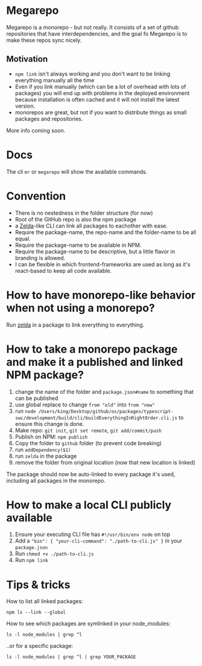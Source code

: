 # Megarepo

Megarepo is a monorepo - but not really. It consists of a set of github repositories that have interdependencies, and the goal fo Megarepo is to make these repos sync nicely.

## Motivation

- `npm link` isn't always working and you don't want to be linking everything manually all the time
- Even if you link manually (which can be a lot of overhead with lots of packages) you will end up with problems in the deployed environment because installation is often cached and it will not install the latest version.
- monorepos are great, but not if you want to distribute things as small packages and repositories.

More info coming soon.

# Docs

The cli `mr` or `megarepo` will show the available commands.

# Convention

- There is no nestedness in the folder structure (for now)
- Root of the GitHub repo is also the npm package
- a [Zelda](https://github.com/feross/zelda)-like CLI can link all packages to eachother with ease.
- Require the package-name, the repo-name and the folder-name to be all equal.
- Require the package-name to be available in NPM.
- Require the package-name to be descriptive, but a little flavor in branding is allowed.
- I can be flexible in which frontend-frameworks are used as long as it's react-based to keep all code available.

# How to have monorepo-like behavior when not using a monorepo?

Run [zelda](https://github.com/feross/zelda/blob/master/index.js) in a package to link everything to everything.

# How to take a monorepo package and make it a published and linked NPM package?

1. change the name of the folder and `package.json#name` to something that can be published
2. use global replace to change `from "old"` into `from "new"`
3. run `node /Users/king/Desktop/github/os/packages/typescript-swc/development/build/cli/buildEverythingInRightOrder.cli.js` to ensure this change is done.
4. Make repo: `git init`, `git set remote`, `git add/commit/push`
5. Publish on NPM: `npm publish`
6. Copy the folder to `github` folder (to prevent code breaking)
7. run `addDependency($1)`
8. run `zelda` in the package
9. remove the folder from original location (now that new location is linked)

The package should now be auto-linked to every package it's used, including all packages in the monorepo.

# How to make a local CLI publicly available

1. Ensure your executing CLI file has `#!/usr/bin/env node` on top
2. Add a `"bin": { "your-cli-command": "./path-to-cli.js" }` in your `package.json`
3. Run `chmod +x ./path-to-cli.js`
4. Run `npm link`

# Tips & tricks

How to list all linked packages:

`npm ls --link --global`

How to see which packages are symlinked in your node_modules:

`ls -l node_modules | grep ^l`

..or for a specific package:

`ls -l node_modules | grep ^l | grep YOUR_PACKAGE`
